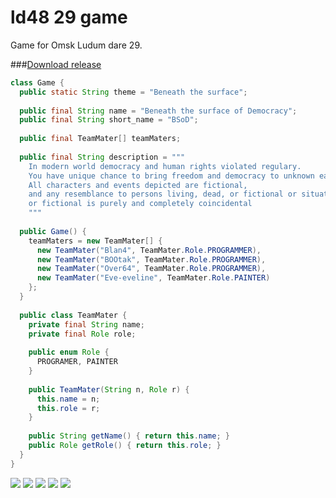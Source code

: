 ld48 29 game
=============

Game for Omsk Ludum dare 29.

###[Download release](https://github.com/cat-in-the-dark-wood/old48_29_game/releases/download/v1.1/bsod_en.jar)

```java
class Game {
  public static String theme = "Beneath the surface";
  
  public final String name = "Beneath the surface of Democracy";
  public final String short_name = "BSoD";
  
  public final TeamMater[] teamMaters;
  
  public final String description = """
    In modern world democracy and human rights violated regulary. 
    You have unique chance to bring freedom and democracy to unknown east country. 
    All characters and events depicted are fictional, 
    and any resemblance to persons living, dead, or fictional or situations past, present, 
    or fictional is purely and completely coincidental
    """
  
  public Game() {
    teamMaters = new TeamMater[] {
      new TeamMater("Blan4", TeamMater.Role.PROGRAMMER),
      new TeamMater("BOOtak", TeamMater.Role.PROGRAMMER),
      new TeamMater("Over64", TeamMater.Role.PROGRAMMER),
      new TeamMater("Eve-eveline", TeamMater.Role.PAINTER)
    };
  }
  
  public class TeamMater {
    private final String name;
    private final Role role;
    
    public enum Role {
      PROGRAMER, PAINTER
    }
    
    public TeamMater(String n, Role r) {
      this.name = n;
      this.role = r;
    }
    
    public String getName() { return this.name; }
    public Role getRole() { return this.role; }
  }
}
```

![](https://raw.githubusercontent.com/cat-in-the-dark-wood/old48_29_game/master/screenshots/1.jpg)
![](https://raw.githubusercontent.com/cat-in-the-dark-wood/old48_29_game/master/screenshots/2.png)
![](https://raw.githubusercontent.com/cat-in-the-dark-wood/old48_29_game/master/screenshots/3.png)
![](https://raw.githubusercontent.com/cat-in-the-dark-wood/old48_29_game/master/screenshots/4.png)
![](https://raw.githubusercontent.com/cat-in-the-dark-wood/old48_29_game/master/screenshots/5.png)

